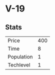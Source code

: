 # V-19

## Stats

<table>
    <tr>
        <td>Price</td>
        <td>400</td>
    </tr>
    <tr>
        <td>Time</td>
        <td>8</td>
    </tr>
    <tr>
        <td>Population</td>
        <td>1</td>
    </tr>
    <tr>
        <td>Techlevel</td>
        <td>1</td>
    </tr>
</table>
